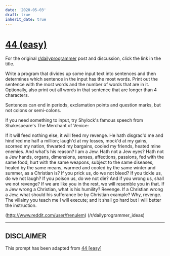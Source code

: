 ```yaml
---
date: '2020-05-03'
draft: true
inherit_date: true
---
```


# [44 (easy)](https://www.reddit.com/r/dailyprogrammer/comments/srowj/4252012_challenge_44_easy/)

For the original [r/dailyprogrammer](https://www.reddit.com/r/dailyprogrammer/) post and discussion, click the link in the title.

Write a program that divides up some input text into sentences and then determines which sentence in the input has the most words. Print out the sentence with the most words and the number of words that are in it. Optionally, also print out all words in that sentence that are longer than 4 characters. 

Sentences can end in periods, exclamation points and question marks, but not colons or semi-colons.

If you need something to input, try Shylock's famous speech from Shakespeare's The Merchant of Venice:

If it will feed nothing else, it will
feed my revenge. He hath disgrac'd me and hind'red me half a
million; laugh'd at my losses, mock'd at my gains, scorned my
nation, thwarted my bargains, cooled my friends, heated mine
enemies. And what's his reason? I am a Jew. Hath not a Jew eyes?
Hath not a Jew hands, organs, dimensions, senses, affections,
passions, fed with the same food, hurt with the same weapons,
subject to the same diseases, healed by the same means, warmed
and cooled by the same winter and summer, as a Christian is? If
you prick us, do we not bleed? If you tickle us, do we not laugh?
If you poison us, do we not die? And if you wrong us, shall we
not revenge? If we are like you in the rest, we will resemble you
in that. If a Jew wrong a Christian, what is his humility?
Revenge. If a Christian wrong a Jew, what should his sufferance
be by Christian example? Why, revenge. The villainy you teach me
I will execute; and it shall go hard but I will better the
instruction.

(http://www.reddit.com/user/frenulem)
(/r/dailyprogrammer_ideas)

----
## **DISCLAIMER**
This prompt has been adapted from [44 [easy]](https://www.reddit.com/r/dailyprogrammer/comments/srowj/4252012_challenge_44_easy/
)
